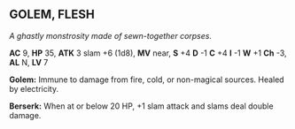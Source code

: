 ## GOLEM, FLESH

_A ghastly monstrosity made of sewn-together corpses._

**AC** 9, **HP** 35, **ATK** 3 slam +6 (1d8), **MV** near, **S** +4 **D** -1 **C** +4 **I** -1 **W** +1 **Ch** -3, **AL** N, **LV** 7

**Golem:** Immune to damage from fire, cold, or non-magical sources. Healed by electricity.

**Berserk:** When at or below 20 HP, +1 slam attack and slams deal double damage.

